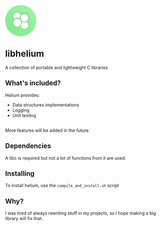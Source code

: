 <img src="assets/logo.png" align="center" width="100">

# libhelium
A collection of portable and lightweight C libraries

## What's included?
Helium provides:
- Data structures implementations
- Logging
- Unit testing
<br />
More features will be added in the future.

## Dependencies
A libc is required but not a lot of functions from it are used.

## Installing
To install helium, use the `compile_and_install.sh` script
## Why?
I was tired of always rewriting stuff in my projects, so I hope making a big library will fix that.
